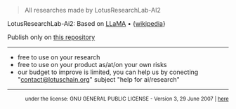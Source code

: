 > All researches made by LotusResearchLab-AI2

LotusResearchLab-Ai2: Based on [LLaMA](https://arxiv.org/abs/2302.13971) • {[wikipedia](https://en.wikipedia.org/wiki/LLaMA)}

Publish only on [this repository](https://github.com/blue-lotus-lab/LibExtentions/tree/main/Research)

---

- free to use on your research
- free to use on your product as/at/on your own risks
- our budget to improve is limited, you can help us by conecting "contact@lotuschain.org" subject "help for ai/research"

---

<div align="right">
  <sup>
    under the license: GNU GENERAL PUBLIC LICENSE - Version 3, 29 June 2007 | 
    <a href="https://github.com/blue-lotus-lab/LibExtentions/blob/main/Research/LICENSE.txt">here</a> 
  </sup>
</div>
